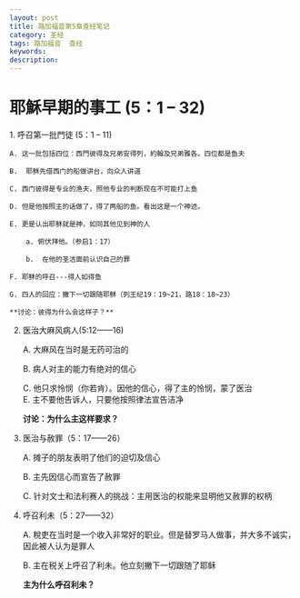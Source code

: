 ```yaml
---
layout: post
title: 路加福音第5章查经笔记
category: 圣经
tags: 路加福音  查经
keywords: 
description: 
---
```

<h1>耶穌早期的事工 (5：1 – 32)</h1>
1. 呼召第一批門徒 (5：1 – 11)  

    A. 这一批包括四位：西門彼得及兄弟安得列，約翰及兄弟雅各。四位都是鱼夫   

    B.  耶稣先借西门的船做讲台，向众人讲道

    C. 西门彼得是专业的渔夫，照他专业的判断现在不可能打上鱼
    
    D. 但是他按照主的话做了，得了两船的鱼。看出这是一个神迹。
    
    E. 更是认出耶稣就是神，如同其他见到神的人
    
        a. 俯伏拜他。（参启1：17）   
        
        b.  在他的圣洁面前认识自己的罪
    
    F. 耶稣的呼召---得人如得鱼   
    
    G. 四人的回应：撇下一切跟随耶稣（列王纪19：19~21，路18：18~23）       
    
    **讨论：彼得为什么会这样子？** 
    
    
2.  医治大麻风病人(5:12——16)     

    A. 大麻风在当时是无药可治的   
    
    B. 病人对主的能力有绝对的信心   
    
    C. 他只求怜悯（你若肯）。因他的信心，得了主的怜悯，蒙了医治   
    E. 主不要他告诉人，只要他按照律法宣告洁净     
    
    **讨论：为什么主这样要求？**     
    
3.  医治与赦罪（5：17——26）     
    
     A. 摊子的朋友表明了他们的迫切及信心   

     B. 主先因信心而宣告了赦罪    
     
     C. 针对文士和法利赛人的挑战：主用医治的权能来显明他又赦罪的权柄     
     
4.  呼召利未（5：27——32）    

    A. 稅吏在当时是一个收入非常好的职业。但是替罗马人做事，并大多不诚实，因此被人认为是罪人    
    
    B. 主在税关上呼召了利未。他立刻撇下一切跟随了耶稣    
    
    **主为什么呼召利未？**
   
   
   
   
   
   
   
